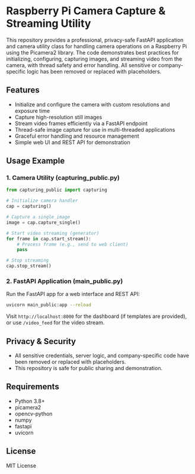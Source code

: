 
# Raspberry Pi Camera Capture & Streaming Utility

This repository provides a professional, privacy-safe FastAPI application and camera utility class for handling camera operations on a Raspberry Pi using the Picamera2 library. The code demonstrates best practices for initializing, configuring, capturing images, and streaming video from the camera, with thread safety and error handling. All sensitive or company-specific logic has been removed or replaced with placeholders.

## Features
- Initialize and configure the camera with custom resolutions and exposure time
- Capture high-resolution still images
- Stream video frames efficiently via a FastAPI endpoint
- Thread-safe image capture for use in multi-threaded applications
- Graceful error handling and resource management
- Simple web UI and REST API for demonstration

## Usage Example
### 1. Camera Utility (capturing_public.py)
```python
from capturing_public import capturing

# Initialize camera handler
cap = capturing()

# Capture a single image
image = cap.capture_single()

# Start video streaming (generator)
for frame in cap.start_stream():
    # Process frame (e.g., send to web client)
    pass

# Stop streaming
cap.stop_stream()
```

### 2. FastAPI Application (main_public.py)
Run the FastAPI app for a web interface and REST API:
```bash
uvicorn main_public:app --reload
```
Visit `http://localhost:8000` for the dashboard (if templates are provided), or use `/video_feed` for the video stream.

## Privacy & Security
- All sensitive credentials, server logic, and company-specific code have been removed or replaced with placeholders.
- This repository is safe for public sharing and demonstration.

## Requirements
- Python 3.8+
- picamera2
- opencv-python
- numpy
- fastapi
- uvicorn

## License
MIT License
